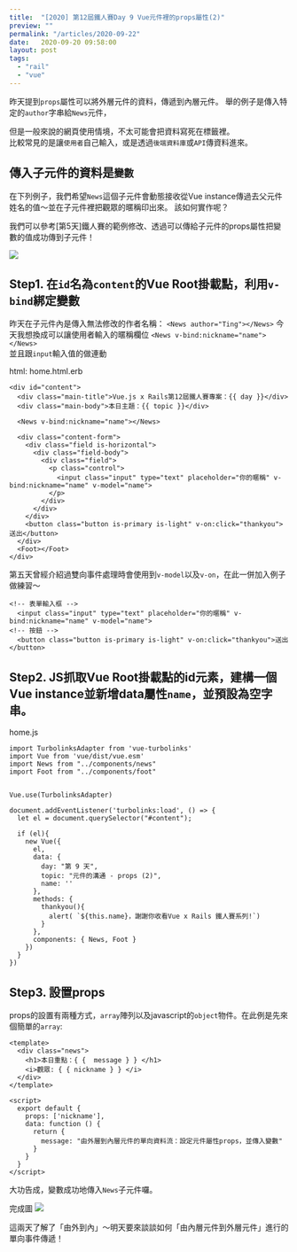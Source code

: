 ```yaml
---
title:  "[2020] 第12屆鐵人賽Day 9 Vue元件裡的props屬性(2)"
preview: ""
permalink: "/articles/2020-09-22"
date:   2020-09-20 09:58:00
layout: post
tags: 
  - "rail"
  - "vue"    
---
```


昨天提到`props`屬性可以將外層元件的資料，傳遞到內層元件。
舉的例子是傳入特定的`author`字串給`News`元件，

但是一般來說的網頁使用情境，不太可能會把資料寫死在標籤裡。  
比較常見的是讓`使用者`自己輸入，或是透過`後端資料庫`或`API`傳資料進來。  


## 傳入子元件的資料是`變數`

在下列例子，我們希望`News`這個子元件會動態接收從Vue instance傳過去父元件姓名的值～並在子元件裡把觀眾的暱稱印出來。
該如何實作呢？  

我們可以參考[第5天]鐵人賽的範例修改、透過可以傳給子元件的props屬性把變數的值成功傳到子元件！

![](https://i.imgur.com/3clYxyQ.png)

## Step1. 在`id`名為`content`的Vue Root掛載點，利用`v-bind`綁定變數

昨天在子元件內是傳入無法修改的作者名稱：
`<News author="Ting"></News>` 
今天我想換成可以讓使用者輸入的暱稱欄位
`<News v-bind:nickname="name"></News>`  
並且跟`input`輸入值的做連動

html: home.html.erb
```
<div id="content">
  <div class="main-title">Vue.js x Rails第12屆鐵人賽專案：{{ day }}</div>
  <div class="main-body">本日主題：{{ topic }}</div>

  <News v-bind:nickname="name"></News>

  <div class="content-form">
    <div class="field is-horizontal">
      <div class="field-body">
        <div class="field">
          <p class="control">
            <input class="input" type="text" placeholder="你的暱稱" v-bind:nickname="name" v-model="name">
          </p>
        </div>
      </div>
    </div>
    <button class="button is-primary is-light" v-on:click="thankyou">送出</button>
  </div>    
  <Foot></Foot>
</div>
```

第五天曾經介紹過雙向事件處理時會使用到`v-model`以及`v-on`，在此一併加入例子做練習～

```
<!-- 表單輸入框 -->
  <input class="input" type="text" placeholder="你的暱稱" v-bind:nickname="name" v-model="name">
<!-- 按鈕 -->
  <button class="button is-primary is-light" v-on:click="thankyou">送出</button>
```


## Step2. JS抓取Vue Root掛載點的id元素，建構一個Vue instance並新增data屬性`name`，並預設為空字串。

home.js
```
import TurbolinksAdapter from 'vue-turbolinks'
import Vue from 'vue/dist/vue.esm'
import News from "../components/news"
import Foot from "../components/foot"


Vue.use(TurbolinksAdapter)

document.addEventListener('turbolinks:load', () => {
  let el = document.querySelector("#content");

  if (el){
    new Vue({
      el,
      data: {
        day: "第 9 天",
        topic: "元件的溝通 - props (2)",
        name: ''
      },
      methods: {
        thankyou(){
          alert( `${this.name}，謝謝你收看Vue x Rails 鐵人賽系列!`)
        }
      },
      components: { News, Foot }
    })    
  }
})

```

## Step3. 設置props

props的設置有兩種方式，`array`陣列以及javascript的`object`物件。在此例是先來個簡單的`array`:

```
<template>
  <div class="news">
    <h1>本日重點：{ {  message } } </h1>
    <i>觀眾: { { nickname } } </i>
  </div>
</template>

<script>
  export default { 
    props: ['nickname'],    
    data: function () {
      return {
        message: "由外層到內層元件的單向資料流：設定元件屬性props，並傳入變數"
      }
    }
  }
</script>
```

大功告成，變數成功地傳入`News`子元件囉。

完成圖
![](https://i.imgur.com/WR8NFb0.png)

這兩天了解了「由外到內」～明天要來談談如何「由內層元件到外層元件」進行的單向事件傳遞！